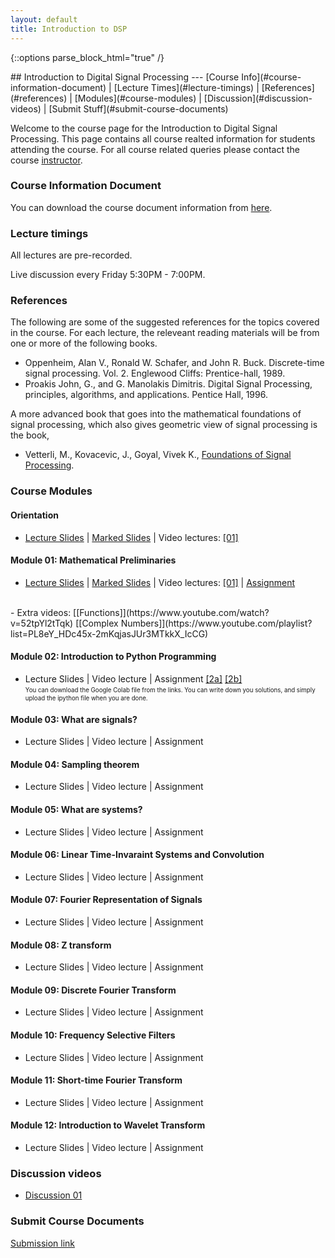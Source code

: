 ```yaml
---
layout: default
title: Introduction to DSP
---
```

{::options parse_block_html="true" /}
<div class="well">
## Introduction to Digital Signal Processing
---
[Course Info](#course-information-document) |
[Lecture Times](#lecture-timings) |
[References](#references) |
[Modules](#course-modules) |
[Discussion](#discussion-videos) | 
[Submit Stuff](#submit-course-documents)

Welcome to the course page for the Introduction to Digital Signal Processing. This page contains all course realted information for students attending the course. For all course related queries please contact the course [instructor](mailto:siva82kb@cmcvellore.ac.in).


### Course Information Document
You can download the course document information from [here]({{site.baseurl}}/teaching/dsp/course_info.pdf).


### Lecture timings
All lectures are pre-recorded.

Live discussion every Friday 5:30PM - 7:00PM.

### References
The following are some of the suggested references for the topics covered in the course. For each lecture, the releveant reading materials will be from one or more of the following books.

- Oppenheim, Alan V., Ronald W. Schafer, and John R. Buck. Discrete-time signal processing. Vol. 2. Englewood Cliffs: Prentice-hall, 1989.
- Proakis John, G., and G. Manolakis Dimitris. Digital Signal Processing, principles, algorithms, and applications. Pentice Hall, 1996.

A more advanced book that goes into the mathematical foundations of signal processing, which also gives geometric view of signal processing is the book,

 - Vetterli, M., Kovacevic, J., Goyal, Vivek K., <a href="http://fourierandwavelets.org/">Foundations of Signal Processing</a>.

### Course Modules
#### Orientation
- [Lecture Slides]({{site.baseurl}}/teaching/dsp/lectures/orientation.pdf) |
[Marked Slides]({{site.baseurl}}/teaching/dsp/written_slides/orientation.pdf) |
Video lectures: 
[[01]](https://youtu.be/n8LgrM7dAh0)

#### Module 01: Mathematical Preliminaries
- [Lecture Slides]({{site.baseurl}}/teaching/dsp/lectures/mathprelim.pdf) |
[Marked Slides]({{site.baseurl}}/teaching/dsp/written_slides/mathprelim.pdf) |
Video lectures: 
[[01]](https://youtu.be/h3I_REUCsbA) |
[Assignment]({{site.baseurl}}/teaching/dsp/assignments/mathprelim.pdf)
<br>
- Extra videos: [[Functions]](https://www.youtube.com/watch?v=52tpYl2tTqk) [[Complex Numbers]](https://www.youtube.com/playlist?list=PL8eY_HDc45x-2mKqjasJUr3MTkkX_IcCG)

#### Module 02: Introduction to Python Programming
- Lecture Slides |
Video lecture |
Assignment [[2a]](https://colab.research.google.com/drive/1ace6SfidqHufxbEGk5ScBR7TeY8Cz8fl?usp=sharing) [[2b]](https://colab.research.google.com/drive/1J_2wYix54B9nwWMF1OPmQBj5jIF35yy9?usp=sharing)<br>
    <sub><sup>You can download the Google Colab file from the links. You can write down you solutions, and simply upload the ipython file when you are done.</sup></sub>

#### Module 03: What are signals?
- Lecture Slides |
Video lecture |
Assignment

#### Module 04: Sampling theorem
- Lecture Slides |
Video lecture |
Assignment

#### Module 05: What are systems?
- Lecture Slides |
Video lecture |
Assignment

#### Module 06: Linear Time-Invaraint Systems and Convolution
- Lecture Slides |
Video lecture |
Assignment

#### Module 07: Fourier Representation of Signals
- Lecture Slides |
Video lecture |
Assignment

#### Module 08: Z transform
- Lecture Slides |
Video lecture |
Assignment

#### Module 09: Discrete Fourier Transform
- Lecture Slides |
Video lecture |
Assignment

#### Module 10: Frequency Selective Filters
- Lecture Slides |
Video lecture |
Assignment

#### Module 11: Short-time Fourier Transform
- Lecture Slides |
Video lecture |
Assignment

#### Module 12: Introduction to Wavelet Transform
- Lecture Slides |
Video lecture |
Assignment

<!-- 
#### Module 13: Controllability and Observability
Lecture Slides
Video lecture |
Assignment

#### Module 14: State Feedback Control
- Lecture Slides |
Video lecture |
Assignment

#### Module 15: Linear Observers
- Lecture Slides |
Video lecture |
Assignment

#### Module 16: Optimization -  A very brief introduction
- Lecture Slides |
Video lecture |
Assignment

#### Module 17: System modelling - Bond graph approach
- Lecture Slides |
Video lecture |
Assignment -->

<!-- ### Lecture slides
Coming soon

### Homework Assignments
Coming soon -->


### Discussion videos
- [Discussion 01]({{site.baseurl}}/teaching/dsp/lectures/orientation.pdf)


### Submit Course Documents
[Submission link](https://forms.gle/AAKEZZx1aFd58nd48)

</div>
